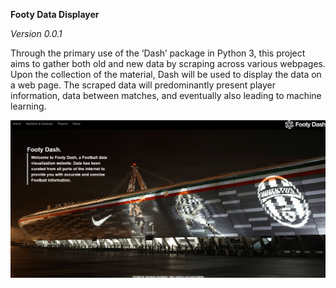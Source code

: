 **Footy Data Displayer**

_Version 0.0.1_

Through the primary use of the ‘Dash’ package in Python 3, this project aims to gather both old and new data by scraping across various webpages. Upon the collection of the material, Dash will be used to display the data on a web page. The scraped data will predominantly present player information, data between matches, and eventually also leading to machine learning.

![](footydashintro.gif)

